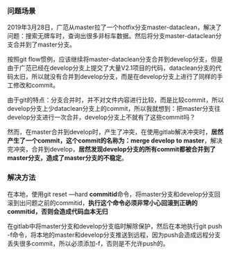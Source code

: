 ### 问题场景

2019年3月28日，广范从master拉了一个hotfix分支master-dataclean，解决了问题：搜索无牌车时，查询出很多非标车数据。然后将分支master-dataclean分支合并到了master分支。

按照git flow惯例，应该继续将master-dataclean分支合并到develop分支，但是由于广范已经在develop分支上提交了大量V2.1项目的代码，dataclean分支的代码太旧，所以就没有合并到develop分支，而是在develop分支上进行了同样的手工修改和commit。

由于git的特点：分支合并时，并不对文件内容进行比较，而是比较commit，所以develop分支上少dataclean分支上的commit，所以我就想到：把master分支往develop分支进行一次合并，develop分支上不就有了这些commit吗？

然而，在master合并到develop时，产生了冲突，在使用gitlab解决冲突时，**居然产生了一个commit，这个commit的名称为：merge develop to master**，解决完冲突，合并到develop，**居然发现develop分支的所有commit都被合并到了master分支，造成了master分支的不稳定**。



### 解决方法

在本地，使用git reset —hard **commitid**命令，将master分支和develop分支回滚到出问题之前的commitid，**执行这个命令必须非常小心回滚到正确的commitid，否则会造成代码血本无归**

在gitlab中将master分支和develop分支临时解除保护，然后在本地执行git push -f命令，将本地的master和develop分支推送到远程，因为push会造成远程分支丢失很多commit，所以必须添加-f，否则是不允许push的。